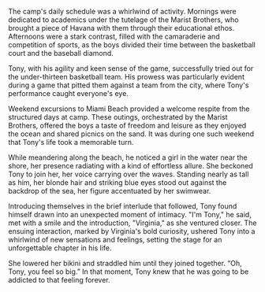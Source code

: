 The camp's daily schedule was a whirlwind of activity. Mornings were dedicated to academics under the tutelage of the Marist Brothers, who brought a piece of Havana with them through their educational ethos. Afternoons were a stark contrast, filled with the camaraderie and competition of sports, as the boys divided their time between the basketball court and the baseball diamond.

Tony, with his agility and keen sense of the game, successfully tried out for the under-thirteen basketball team. His prowess was particularly evident during a game that pitted them against a team from the city, where Tony's performance caught everyone's eye.

Weekend excursions to Miami Beach provided a welcome respite from the structured days at camp. These outings, orchestrated by the Marist Brothers, offered the boys a taste of freedom and leisure as they enjoyed the ocean and shared picnics on the sand. It was during one such weekend that Tony's life took a memorable turn.

While meandering along the beach, he noticed a girl in the water near the shore, her presence radiating with a kind of effortless allure. She beckoned Tony to join her, her voice carrying over the waves. Standing nearly as tall as him, her blonde hair and striking blue eyes stood out against the backdrop of the sea, her figure accentuated by her swimwear.

Introducing themselves in the brief interlude that followed, Tony found himself drawn into an unexpected moment of intimacy. "I'm Tony," he said, met with a smile and the introduction, "Virginia," as she ventured closer. The ensuing interaction, marked by Virginia's bold curiosity, ushered Tony into a whirlwind of new sensations and feelings, setting the stage for an unforgettable chapter in his life.

She lowered her bikini and straddled him until they joined together. “Oh, Tony, you feel so big.” In that moment, Tony knew that he was going to be addicted to that feeling forever.